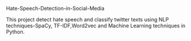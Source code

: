 Hate-Speech-Detection-in-Social-Media

This project detect hate speech and classify twitter texts using NLP techniques-SpaCy,
TF-IDF,Word2vec and Machine Learning techniques in Python. 